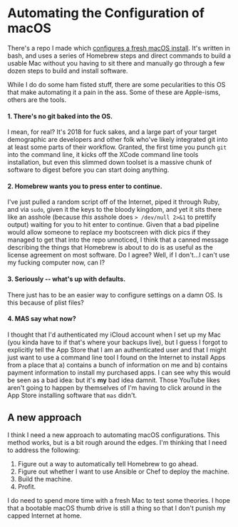 # Automating the Configuration of macOS

There's a repo I made which [configures a fresh macOS install](https://github.com/paulstevensza/bootstrap). It's written in
bash, and uses a series of Homebrew steps and direct commands to build a usable Mac without you having to sit there and
manually go through a few dozen steps to build and install software.

While I do do some ham fisted stuff, there are some pecularities to this OS that make automating it a pain in the ass. Some of
these are Apple-isms, others are the tools.

#### 1. There's no git baked into the OS.

I mean, for real? It's 2018 for fuck sakes, and a large part of your target demographic are developers and other folk 
who've likely integrated git into at least some parts of their workflow. Granted, the first time you punch `git` into the
command line, it kicks off the XCode command line tools installation, but even this slimmed down toolset is a massive chunk
of software to digest before you can start doing anything.

#### 2. Homebrew wants you to press enter to continue.

I've just pulled a random script off of the Internet, piped it through Ruby, and via `sudo`, given it the keys to the bloody
kingdom, and yet it sits there like an asshole (because *this* asshole does `> /dev/null 2>&1` to prettify output) waiting for
you to hit enter to continue. Given that a bad pipeline would allow someone to replace my bootscreen with dick pics if they
managed to get that into the repo unnoticed, I think that a canned message describing the things that Homebrew is about to do
is as useful as the license agreement on most software. Do I agree? Well, if I don't...I can't use my fucking computer now,
can I?

#### 3. Seriously -- what's up with defaults.

There just has to be an easier way to configure settings on a damn OS. Is this because of plist files?

#### 4. MAS say what now?

I thought that I'd authenticated my iCloud account when I set up my Mac (you kinda have to if that's where your backups live),
but I guess I forgot to explicitly tell the App Store that I am an authenticated user and that I might just want to use a
command line tool I found on the Internet to install Apps from a place that a) contains a bunch of information on me and
b) contains payment information to install my purchased apps. I can see why this would be seen as a bad idea: but it's **my**
bad idea damnit. Those YouTube likes aren't going to happen by themselves of I'm having to click around in the App Store
installing software that `mas` didn't.

## A new approach

I think I need a new approach to automating macOS configurations. This method works, but is a bit rough around the edges. I'm
thinking that I need to address the following:

1. Figure out a way to automatically tell Homebrew to go ahead.
2. Figure out whether I want to use Ansible or Chef to deploy the machine.
3. Build the machine.
4. Profit.

I do need to spend more time with a fresh Mac to test some theories. I hope that a bootable macOS thumb drive is still a
thing so that I don't punish my capped Internet at home.
